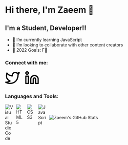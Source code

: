# Hi there, I'm Zaeem 👋 

## I'm a Student, Developer!!

- 🌱 I’m currently learning JavaScript
- 👯 I’m looking to collaborate with other content creators
- 🥅 2022 Goals: F🤣

### Connect with me:
[![website](./img/twitter-light.svg)](https://twitter.com/sup_boiiii)
&nbsp;&nbsp;
[![website](./img/linkedin-light.svg)](https://www.linkedin.com/in/zaeem-ali-1b6246174/)

### Languages and Tools:

<img align="left" alt="Visual Studio Code" width="26px" src="https://cdn.jsdelivr.net/gh/devicons/devicon/icons/vscode/vscode-original.svg" style="padding-right:10px;" />
<img align="left" alt="HTML5" width="26px" src="https://cdn.jsdelivr.net/gh/devicons/devicon/icons/html5/html5-original.svg" style="padding-right:10px;" />
<img align="left" alt="CSS3" width="26px" src="https://cdn.jsdelivr.net/gh/devicons/devicon/icons/css3/css3-original.svg" style="padding-right:10px;" />
<img align="left" alt="JavaScript" width="26px" src="https://cdn.jsdelivr.net/gh/devicons/devicon/icons/javascript/javascript-original.svg" style="padding-right:10px;" />

<br />
<br />





  <img align="left" alt="Zaeem's GitHub Stats" src="https://github-readme-stats.vercel.app/api?username=zaeemali272&show_icons=true&hide_border=true" />


